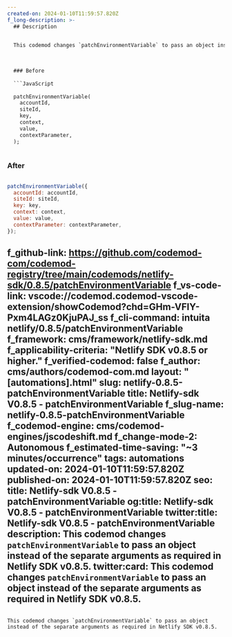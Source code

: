 ```yaml
---
created-on: 2024-01-10T11:59:57.820Z
f_long-description: >-
  ## Description
  

  This codemod changes `patchEnvironmentVariable` to pass an object instead of the separate arguments as required in Netlify SDK v0.8.5.
  

  
  ### Before
  
  ```JavaScript
  
  patchEnvironmentVariable(
  	accountId,
  	siteId,
  	key,
  	context,
  	value,
  	contextParameter,
  );
  
  ```
  
  ### After
  
  ```JavaScript
  
  patchEnvironmentVariable({
  	accountId: accountId,
  	siteId: siteId,
  	key: key,
  	context: context,
  	value: value,
  	contextParameter: contextParameter,
  });
  
  ```
f_github-link: https://github.com/codemod-com/codemod-registry/tree/main/codemods/netlify-sdk/0.8.5/patchEnvironmentVariable
f_vs-code-link: vscode://codemod.codemod-vscode-extension/showCodemod?chd=GHm-VFIY-Pxm4LAGz0KjuPAJ_ss
f_cli-command: intuita netlify/0.8.5/patchEnvironmentVariable
f_framework: cms/framework/netlify-sdk.md
f_applicability-criteria: "Netlify SDK v0.8.5 or higher."
f_verified-codemod: false
f_author: cms/authors/codemod-com.md
layout: "[automations].html"
slug: netlify-0.8.5-patchEnvironmentVariable
title: Netlify-sdk V0.8.5 - patchEnvironmentVariable
f_slug-name: netlify-0.8.5-patchEnvironmentVariable
f_codemod-engine: cms/codemod-engines/jscodeshift.md
f_change-mode-2: Autonomous
f_estimated-time-saving: "~3 minutes/occurrence"
tags: automations
updated-on: 2024-01-10T11:59:57.820Z
published-on: 2024-01-10T11:59:57.820Z
seo:
  title: Netlify-sdk V0.8.5 - patchEnvironmentVariable
  og:title: Netlify-sdk V0.8.5 - patchEnvironmentVariable
  twitter:title: Netlify-sdk V0.8.5 - patchEnvironmentVariable
  description: This codemod changes `patchEnvironmentVariable` to pass an object instead of the separate arguments as required in Netlify SDK v0.8.5.
  twitter:card: This codemod changes `patchEnvironmentVariable` to pass an object instead of the separate arguments as required in Netlify SDK v0.8.5.
---
```

This codemod changes `patchEnvironmentVariable` to pass an object instead of the separate arguments as required in Netlify SDK v0.8.5.